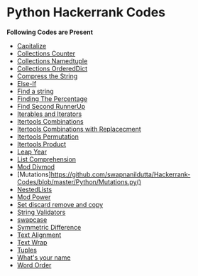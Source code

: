 # Python Hackerrank Codes

**Following Codes are Present**


* [Capitalize](https://github.com/swapnanildutta/Hackerrank-Codes/blob/master/Python/Capitalize!.py)
* [Collections Counter](https://github.com/swapnanildutta/Hackerrank-Codes/blob/master/Python/CollectionsCounter.py)
* [Collections Namedtuple](https://github.com/swapnanildutta/Hackerrank-Codes/blob/master/Python/CollectionsNamedtuple.py)
* [Collections OrderedDict](https://github.com/swapnanildutta/Hackerrank-Codes/blob/master/Python/CollectionsOrderedDict.py)
* [Compress the String](https://github.com/swapnanildutta/Hackerrank-Codes/blob/master/Python/Compress%20the%20String.py)
* [Else-If](https://github.com/swapnanildutta/Hackerrank-Codes/blob/master/Python/Else-If.py)
* [Find a string](https://github.com/swapnanildutta/Hackerrank-Codes/blob/master/Python/Find%20a%20string.py)
* [Finding The Percentage](https://github.com/swapnanildutta/Hackerrank-Codes/blob/master/Python/FindingThePercentage.py)
* [Find Second RunnerUp](https://github.com/swapnanildutta/Hackerrank-Codes/blob/master/Python/FindSecondRunnerUp.py)
* [Iterables and Iterators](https://github.com/swapnanildutta/Hackerrank-Codes/blob/master/Python/Iterables%20and%20Iterators.py)
* [Itertools Combinations](https://github.com/swapnanildutta/Hackerrank-Codes/blob/master/Python/ItertoolsCombinations.py)
* [Itertools Combinations with Replacecment](https://github.com/swapnanildutta/Hackerrank-Codes/blob/master/Python/ItertoolsCombinations_with_replacement.py)
* [Itertools Permutation](https://github.com/swapnanildutta/Hackerrank-Codes/blob/master/Python/ItertoolsPermutations.py)
* [Itertools Product](https://github.com/swapnanildutta/Hackerrank-Codes/blob/master/Python/ItertoolsProduct.py)
* [Leap Year](https://github.com/swapnanildutta/Hackerrank-Codes/blob/master/Python/LeapYear.py)
* [List Comprehension](https://github.com/swapnanildutta/Hackerrank-Codes/blob/master/Python/ListComprehensions.py)
* [Mod Divmod](https://github.com/swapnanildutta/Hackerrank-Codes/blob/master/Python/ModDivmod.py)
* [Mutations]https://github.com/swapnanildutta/Hackerrank-Codes/blob/master/Python/Mutations.py()
* [NestedLists](https://github.com/swapnanildutta/Hackerrank-Codes/blob/master/Python/NestedLists.py)
* [Mod Power](https://github.com/swapnanildutta/Hackerrank-Codes/blob/master/Python/Power%20-%20Mod%20Power.py)
* [Set discard remove and copy](https://github.com/swapnanildutta/Hackerrank-Codes/blob/master/Python/Set%20.discard()%2C%20.remove()%20%26%20.pop().py)
* [String Validators](https://github.com/swapnanildutta/Hackerrank-Codes/blob/master/Python/String%20Validators.py)
* [swapcase](https://github.com/swapnanildutta/Hackerrank-Codes/blob/master/Python/sWAPcASE.py)
* [Symmetric Difference](https://github.com/swapnanildutta/Hackerrank-Codes/blob/master/Python/SymmetricDifference.py)
* [Text Alignment](https://github.com/swapnanildutta/Hackerrank-Codes/blob/master/Python/Text%20Alignment.py)
* [Text Wrap](https://github.com/swapnanildutta/Hackerrank-Codes/blob/master/Python/Text%20Wrap.pyv)
* [Tuples](https://github.com/swapnanildutta/Hackerrank-Codes/blob/master/Python/Tuples.py)
* [What's your name](https://github.com/swapnanildutta/Hackerrank-Codes/blob/master/Python/What's%20Your%20Name.py)
* [Word Order](https://github.com/swapnanildutta/Hackerrank-Codes/blob/master/Python/Word%20Order.py)

